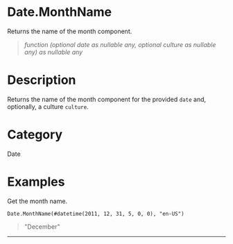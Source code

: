 ﻿# Date.MonthName
Returns the name of the month component.
> _function (optional date as nullable any, optional culture as nullable any) as nullable any_
# Description 
Returns the name of the month component for the provided <code>date</code> and, optionally, a culture <code>culture</code>.
# Category 
Date
# Examples 
Get the month name.
```
Date.MonthName(#datetime(2011, 12, 31, 5, 0, 0), "en-US")
```
> "December"
***
